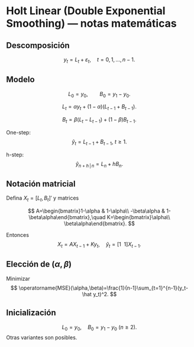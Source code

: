 # Holt Linear (Double Exponential Smoothing) — notas matemáticas

## Descomposición

$$ y_t = L_t + \varepsilon_t, \quad t=0,1,\dots,n-1. $$

## Modelo

$$ L_0=y_0,\qquad B_0=y_1-y_0. $$

$$ L_t = \alpha y_t + (1-\alpha)(L_{t-1}+B_{t-1}). $$

$$ B_t = \beta(L_t - L_{t-1}) + (1-\beta) B_{t-1}. $$

One-step: $$ \hat y_t = L_{t-1} + B_{t-1},\ t\ge1. $$

h-step: $$ \hat y_{n+h\,|\,n} = L_n + h B_n. $$


## Notación matricial

Defina $X_t=[L_t,B_t]'$ y matrices

$$ A=\begin{bmatrix}1-\alpha & 1-\alpha\\ -\beta\alpha & 1-\beta\alpha\end{bmatrix},\quad K=\begin{bmatrix}\alpha\\ \beta\alpha\end{bmatrix}. $$

Entonces $$ X_t = A X_{t-1} + K y_t,\quad \hat y_t = [1\ \ 1] X_{t-1}. $$


## Elección de $(\alpha,\beta)$

Minimizar $$ \operatorname{MSE}(\alpha,\beta)=\frac{1}{n-1}\sum_{t=1}^{n-1}(y_t-\hat y_t)^2. $$


## Inicialización

$$ L_0=y_0,\quad B_0=y_1-y_0\ (n\ge2). $$ Otras variantes son posibles.
